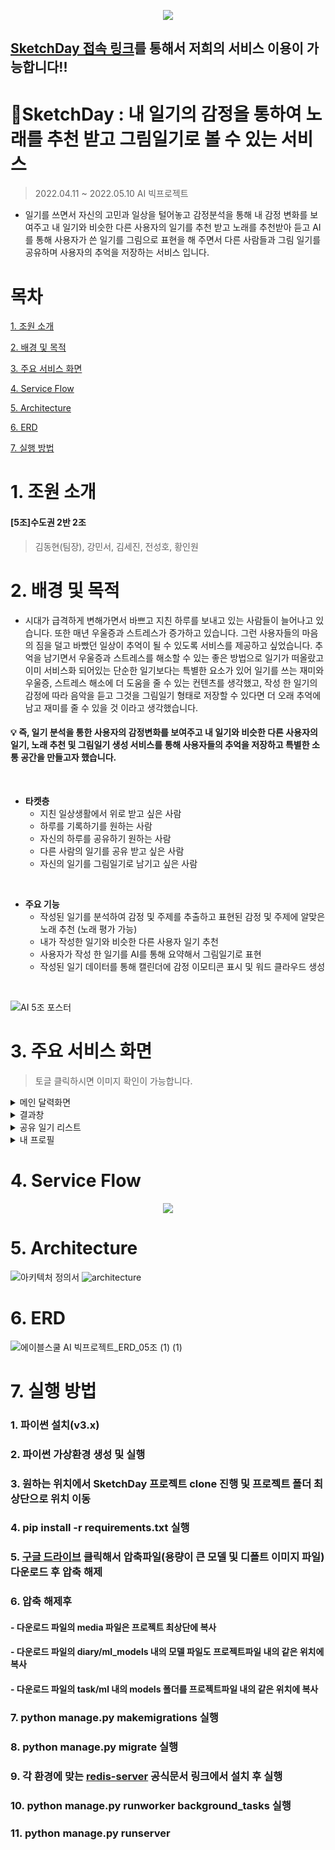 <p align="center">
 <img src="https://user-images.githubusercontent.com/90138160/165911868-ce7b9b0e-08c7-4563-b6ee-6a387c11626e.png"> 
</p>


## [SketchDay 접속 링크](http://58.236.95.130:9999/)를 통해서 저희의 서비스 이용이 가능합니다!!


# :blue_book:SketchDay : 내 일기의 감정을 통하여 노래를 추천 받고 그림일기로 볼 수 있는 서비스
> 2022.04.11 ~ 2022.05.10 AI 빅프로젝트
* 일기를 쓰면서 자신의 고민과 일상을 털어놓고 감정분석을 통해 내 감정 변화를 보여주고 내 일기와 비슷한 다른 사용자의 일기를 추천 받고 노래를 추천받아 듣고 AI를 통해 사용자가 쓴 일기를 그림으로 표현을 해 주면서 다른 사람들과 그림 일기를 공유하며 사용자의 추억을 저장하는 서비스 입니다.
# 목차
[1. 조원 소개](#1-조원-소개)

[2. 배경 및 목적](#2-배경-및-목적)

[3. 주요 서비스 화면](#3-주요-서비스-화면)

[4. Service Flow](#4-service-flow)

[5. Architecture](#5-architecture)

[6. ERD](#6-erd)

[7. 실행 방법](#7-실행-방법)


# 1. 조원 소개
#### [5조]수도권 2반 2조
>  김동현(팀장), 강민서, 김세진, 전성호, 황인원

# 2. 배경 및 목적
* 시대가 급격하게 변해가면서 바쁘고 지친 하루를 보내고 있는 사람들이 늘어나고 있습니다. 또한 매년 우울증과 스트레스가 증가하고 있습니다. 그런 사용자들의 마음의 짐을 덜고 바빴던 일상이 추억이 될 수 있도록 서비스를 제공하고 싶었습니다. 추억을 남기면서 우울증과 스트레스를 해소할 수 있는 좋은 방법으로 일기가 떠올랐고 이미 서비스화 되어있는 단순한 일기보다는 특별한 요소가 있어 일기를 쓰는 재미와 우울증, 스트레스 해소에 더 도움을 줄 수 있는 컨텐츠를 생각했고, 작성 한 일기의 감정에 따라 음악을 듣고 그것을 그림일기 형태로 저장할 수 있다면 더 오래 추억에 남고 재미를 줄 수 있을 것 이라고 생각했습니다.
#### :bulb: 즉, 일기 분석을 통한 사용자의 감정변화를 보여주고 내 일기와 비슷한 다른 사용자의 일기, 노래 추천 및 그림일기 생성 서비스를 통해 사용자들의 추억을 저장하고 특별한 소통 공간을 만들고자 했습니다.
&nbsp;
* **타켓층**
  * 지친 일상생활에서 위로 받고 싶은 사람 
  * 하루를 기록하기를 원하는 사람
  * 자신의 하루를 공유하기 원하는 사람
  * 다른 사람의 일기를 공유 받고 싶은 사람
  * 자신의 일기를 그림일기로 남기고 싶은 사람

&nbsp;

* **주요 기능**
  * 작성된 일기를 분석하여 감정 및 주제를 추출하고 표현된 감정 및 주제에 알맞은 노래 추천  (노래 평가 가능)
  * 내가 작성한 일기와 비슷한 다른 사용자 일기 추천
  * 사용자가 작성 한 일기를 AI를 통해 요약해서 그림일기로 표현
  * 작성된 일기 데이터를 통해 캘린더에 감정 이모티콘 표시 및 워드 클라우드 생성
  
&nbsp;

![AI 5조 포스터](https://user-images.githubusercontent.com/90138160/167758253-69d4e3f3-6b39-4930-8aea-15feef5c145e.jpg)

# 3. 주요 서비스 화면
> 토글 클릭하시면 이미지 확인이 가능합니다.
<details>
    <summary>메인 달력화면</summary>
 
![image](https://user-images.githubusercontent.com/90138160/167751290-e1fe1f35-2cc1-47b4-99b4-f7062553dde0.png)
 
 <summary>이번 달 워드클라우드 및 감정선</summary>
 
 ![image](https://user-images.githubusercontent.com/90138160/167753532-4a80d045-79a1-40b5-83d5-eff6424eb57a.png)
 
</details>
<details>
    <summary>결과창</summary>
 
![InkedKakaoTalk_20220510_131857649_LI](https://user-images.githubusercontent.com/90138160/167750556-8a1a5de2-7f67-4162-a6dc-3ac767bdf6ff.jpg)
 
</details>

<details>
    <summary>공유 일기 리스트</summary>
 
![image](https://user-images.githubusercontent.com/90138160/167752496-7146bf10-3e1a-42ee-ab63-b34f6107ed1b.png)
 
</details>

<details>
    <summary>내 프로필</summary>
 
![image](https://user-images.githubusercontent.com/90138160/167753541-03f101ad-23b5-48b2-bdf1-c20b8f86eb6c.png)
 
</details>


# 4. Service Flow
<p align="center">
 <img src="https://user-images.githubusercontent.com/90138160/165701902-97f4d696-584c-4155-8116-7c38d8e43640.png"> 
</p>


# 5. Architecture
![아키텍처 정의서](https://user-images.githubusercontent.com/45118610/167749427-fdfed6e1-6316-4c36-94a0-27e96ad70f84.PNG)
![architecture](https://user-images.githubusercontent.com/29485153/167747788-55849e07-8379-4d9a-9a93-e36383704e56.png)

# 6. ERD
![에이블스쿨 AI 빅프로젝트_ERD_05조 (1) (1)](https://user-images.githubusercontent.com/66732995/167747338-8f355dcc-b2aa-48c0-a31e-b95080965fb0.png)

# 7. 실행 방법
### 1. 파이썬 설치(v3.x)

### 2. 파이썬 가상환경 생성 및 실행

### 3. 원하는 위치에서 SketchDay 프로젝트 clone 진행 및 프로젝트 폴더 최상단으로 위치 이동

### 4. pip install -r requirements.txt 실행

### 5. [구글 드라이브](https://drive.google.com/file/d/153Cqkgfj_U7C0oEaAAjgtezDVEl3YmqZ/view?usp=sharing) 클릭해서 압축파일(용량이 큰 모델 및 디폴트 이미지 파일) 다운로드 후 압축 해제

### 6. 압축 해제후 
#### - 다운로드 파일의 media 파일은 프로젝트 최상단에 복사
#### - 다운로드 파일의 diary/ml_models 내의 모델 파일도 프로젝트파일 내의 같은 위치에 복사

#### - 다운로드 파일의 task/ml 내의 models 폴더를 프로젝트파일 내의 같은 위치에 복사

### 7. python manage.py makemigrations 실행

### 8. python manage.py migrate 실행

### 9. 각 환경에 맞는 [redis-server](https://redis.io/docs/getting-started/) 공식문서 링크에서 설치 후 실행

### 10. python manage.py runworker background_tasks 실행

### 11. python manage.py runserver
